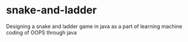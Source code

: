 # snake-and-ladder
Designing a snake and ladder game in java as a part of learning machine coding of OOPS through java
